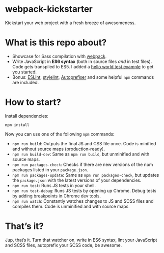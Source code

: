 # webpack-kickstarter

Kickstart your web project with a fresh breeze of awesomeness.

# What is this repo about?

* Showcase for Sass compilation with [webpack](http://webpack.github.io/).
* Write JavaScript in **ES6 syntax** (both in source files *and* in test files). Code gets transpiled to ES5. I added a [hello world test example](https://github.com/isellsoap/webpack-kickstarter/blob/master/test/scripts/hello/index.spec.js) to get you started.
* Bonus: [ESLint](http://eslint.org/), [stylelint](http://stylelint.io/), [Autoprefixer](https://github.com/postcss/autoprefixer) and some helpful `npm` commands are included.

# How to start?

Install dependencies:

```
npm install
```

Now you can use one of the following `npm` commands:

* `npm run build`: Outputs the final JS and CSS file once. Code is minified and without source maps (production-ready).
* `npm run build-dev`: Same as `npm run build`, but unminified and with source maps.
* `npm run packages-check`: Checks if there are new versions of the npm packages listed in your `package.json`.
* `npm run packages-update`: Same as `npm run packages-check`, but updates the `package.json` with the latest versions of your dependencies.
* `npm run test`: Runs JS tests in your shell.
* `npm run test-debug`: Runs JS tests by opening up Chrome. Debug tests by adding breakpoints in Chrome dev tools.
* `npm run watch`: Constantly watches changes to JS and SCSS files and compiles them. Code is unminified and with source maps.

# That’s it?

Jup, that’s it. Turn that watcher on, write in ES6 syntax, lint your JavaScript and SCSS files, autoprefix your SCSS code, be awesome.
